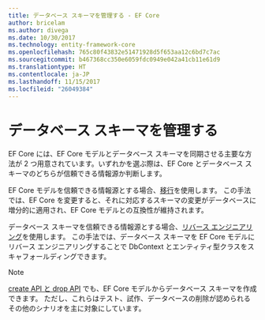 ```yaml
---
title: データベース スキーマを管理する - EF Core
author: bricelam
ms.author: divega
ms.date: 10/30/2017
ms.technology: entity-framework-core
ms.openlocfilehash: 765c80f43832e51471928d5f653aa12c6bd7c7ac
ms.sourcegitcommit: b467368cc350e6059fdc0949e042a41cb11e61d9
ms.translationtype: HT
ms.contentlocale: ja-JP
ms.lasthandoff: 11/15/2017
ms.locfileid: "26049384"
---
```

# <a name="managing-database-schemas"></a>データベース スキーマを管理する
EF Core には、EF Core モデルとデータベース スキーマを同期させる主要な方法が 2 つ用意されています。いずれかを選ぶ際は、EF Core とデータベース スキーマのどちらが信頼できる情報源か判断します。

EF Core モデルを信頼できる情報源とする場合、[移行][1]を使用します。 この手法では、EF Core を変更すると、それに対応するスキーマの変更がデータベースに増分的に適用され、EF Core モデルとの互換性が維持されます。

データベース スキーマを信頼できる情報源とする場合、[リバース エンジニアリング][2]を使用します。 この手法では、データベース スキーマを EF Core モデルにリバース エンジニアリングすることで DbContext とエンティティ型クラスをスキャフォールディングできます。

> [!NOTE]
> [create API と drop API][3] でも、EF Core モデルからデータベース スキーマを作成できます。 ただし、これらはテスト、試作、データベースの削除が認められるその他のシナリオを主に対象にしています。


  [1]: migrations/index.md
  [2]: scaffolding.md
  [3]: ensure-created.md
